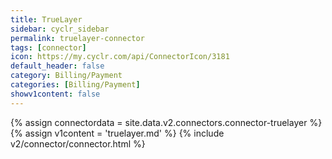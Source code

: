 ```yaml
---
title: TrueLayer
sidebar: cyclr_sidebar
permalink: truelayer-connector
tags: [connector]
icon: https://my.cyclr.com/api/ConnectorIcon/3181
default_header: false
category: Billing/Payment
categories: [Billing/Payment]
showv1content: false
---
```

{% assign connectordata = site.data.v2.connectors.connector-truelayer %}
{% assign v1content = 'truelayer.md' %}
{% include v2/connector/connector.html %}	
